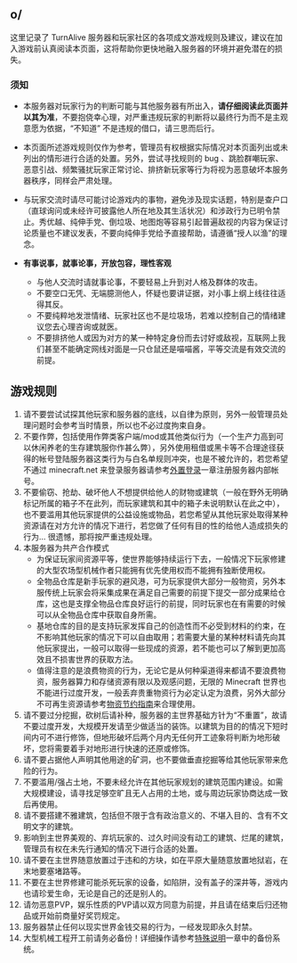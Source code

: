 ## o/

这里记录了 TurnAlive 服务器和玩家社区的各项成文游戏规则及建议，建议在加入游戏前认真阅读本页面，这将帮助你更快地融入服务器的环境并避免潜在的损失。

### 须知

- 本服务器对玩家行为的判断可能与其他服务器有所出入，**请仔细阅读此页面并以其为准**，不要抱侥幸心理，对严重违规玩家的判断将以最终行为而不是主观意愿为依据，“不知道” 不是违规的借口，请三思而后行。

- 本页面所述游戏规则仅作为参考，管理员有权根据实际情况对本页面列出或未列出的情形进行合适的处置。另外，尝试寻找规则的 bug 、跳脸群嘲玩家、恶意引战、频繁骚扰玩家正常讨论、排挤新玩家等行为将视为恶意破坏本服务器秩序，同样会严肃处理。

- 与玩家交流时请尽可能讨论游戏内的事物，避免涉及现实话题，特别是查户口（直球询问或未经许可披露他人所在地及其生活状况）和涉政行为已明令禁止。秀优越、纯伸手党、倒垃圾、地图炮等容易引起普遍敌视的内容为保证讨论质量也不建议发表，不要向纯伸手党给予直接帮助，请遵循“授人以渔”的理念。

- **有事说事，就事论事，开放包容，理性客观**
  - 与他人交流时请就事论事，不要轻易上升到对人格及群体的攻击。
  - 不要空口无凭、无端臆测他人，怀疑也要讲证据，对小事上纲上线往往适得其反。
  - 不要纯粹地发泄情绪、玩家社区也不是垃圾场，若难以控制自己的情绪建议您去心理咨询或就医。
  - 不要排挤他人或因为对方的某一种特定身份而去讨好或敌视，互联网上我们甚至不能确定网线对面是一只仓鼠还是喵喵酱，平等交流是有效交流的前提。

## 游戏规则
1. 请不要尝试试探其他玩家和服务器的底线，以自律为原则，另外一般管理员处理问题时会参考当时情景，所以也不必过度拘束自身。
1. 不要作弊，包括使用作弊类客户端/mod或其他类似行为（一个生产力高到可以休闲养老的生存建筑服你作甚么弊），另外使用租借或黑卡等不合理途径获得的帐号登陆服务器这类行为与白名单规则冲突，也是不被允许的，若您希望不通过 minecraft.net 来登录服务器请参考[外置登录](/Con/HMCL)一章注册服务器内部帐号。
1. 不要偷窃、抢劫、破坏他人不想提供给他人的财物或建筑（一般在野外无明确标记所属的箱子不在此列，而玩家建筑和其中的箱子未说明默认在此之中），也不要滥用其他玩家提供的公益设施或物品，若您希望从其他玩家处取得某种资源请在对方允许的情况下进行，若您做了任何有目的性的给他人造成损失的行为... 很遗憾，那将按严重违规处理。
1. 本服务器为共产合作模式
    - 为保证玩家间资源平等，使世界能够持续运行下去，一般情况下玩家修建的大型农场型机械作者只能拥有优先使用权而不能拥有独断使用权。
    - 全物品仓库是新手玩家的避风港，可为玩家提供大部分一般物资，另外本服传统上玩家会将采集成果在满足自己需要的前提下提交一部分成果给仓库，这也是支撑全物品仓库良好运行的前提，同时玩家也在有需要的时候可以从全物品仓库中获取自身所需。
    - 基地仓库的目的是支持玩家发挥自己的创造性而不必受到材料的约束，在不影响其他玩家的情况下可以自由取用；若需要大量的某种材料请先向其他玩家提出，一般可以取得一些现成的资源，若不能也可以了解到更加高效且不损害世界的获取方法。
    - 值得注意的是浪费物资的行为，无论它是从何种渠道得来都请不要浪费物资，服务器算力和存储资源有限以及观感问题，无限的 Minecraft 世界也不能进行过度开发，一般丢弃贵重物资行为必定认定为浪费，另外大部分不可再生资源请参考[物资节约指南](/Con/Non-renewable)来合理使用。
1. 请不要过分挖掘，砍树后请补种，服务器的主世界基础方针为“不重置”，故请不要过度开发，大规模开发请至少做适当的装饰。以建筑为目的的情况下短时间内可不进行修饰，但地形破坏后两个月内无任何开工迹象将判断为地形破坏，您将需要着手对地形进行快速的还原或修饰。
1. 请不要占据他人声明其他用途的矿洞，也不要做垂直挖掘等给其他玩家带来危险的行为。
1. 不要滥用/强占土地，不要未经允许在其他玩家规划的建筑范围内建设。如需大规模建设，请寻找足够空旷且无人占用的土地，或与周边玩家协商达成一致后再使用。
1. 请不要搭建不雅建筑，包括但不限于含有政治意义的、不堪入目的、含有不文明文字的建筑。
1. 影响到主世界美观的、弃坑玩家的、过久时间没有动工的建筑、烂尾的建筑，管理员有权在未先行通知的情况下进行合适的处置。
1. 请不要在主世界随意放置过于违和的方块，如在平原大量随意放置地狱岩，在末地要塞堵路等。
1. 不要在主世界修建可能杀死玩家的设备，如陷阱，没有盖子的深井等，游戏内也请珍爱生命，无论是自己的还是别人的。
1. 请勿恶意PVP，娱乐性质的PVP请以双方同意为前提，并且请在结束后归还物品或开始前商量好奖罚规定。
1. 服务器禁止任何以现实世界金钱交易的行为，一经发现即永久封禁。
1. 大型机械工程开工前请务必备份！详细操作请参考[特殊说明](/Play/Diff)一章中的备份系统。